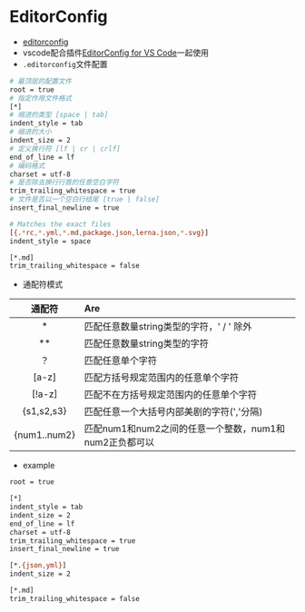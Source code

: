 # EditorConfig

- [editorconfig](https://editorconfig.org/)
- vscode配合插件[EditorConfig for VS Code](https://marketplace.visualstudio.com/items?itemName=EditorConfig.EditorConfig)一起使用
- `.editorconfig`文件配置

```bash
# 最顶层的配置文件
root = true
# 指定作用文件格式
[*]
# 缩进的类型 [space | tab]
indent_style = tab
# 缩进的大小
indent_size = 2
# 定义换行符 [lf | cr | crlf]
end_of_line = lf
# 编码格式
charset = utf-8
# 是否除去换行行首的任意空白字符
trim_trailing_whitespace = true
# 文件是否以一个空白行结尾 [true | false]
insert_final_newline = true

# Matches the exact files
[{.*rc,*.yml,*.md,package.json,lerna.json,*.svg}]
indent_style = space

[*.md]
trim_trailing_whitespace = false
```

- 通配符模式

| 通配符        | Are           |
| :----------: |:-------------|
| *     | 匹配任意数量string类型的字符，' / ' 除外 |
| **     | 匹配任意数量string类型的字符 |
| ？    | 匹配任意单个字符 |
| [a-z]    | 匹配方括号规定范围内的任意单个字符 |
| [!a-z]    | 匹配不在方括号规定范围内的任意单个字符 |
| {s1,s2,s3}  | 匹配任意一个大括号内部美剧的字符(','分隔) |
| {num1..num2}  | 匹配num1和num2之间的任意一个整数，num1和num2正负都可以 |

- example

```bash
root = true

[*]
indent_style = tab
indent_size = 2
end_of_line = lf
charset = utf-8
trim_trailing_whitespace = true
insert_final_newline = true

[*.{json,yml}]
indent_size = 2

[*.md]
trim_trailing_whitespace = false
```

